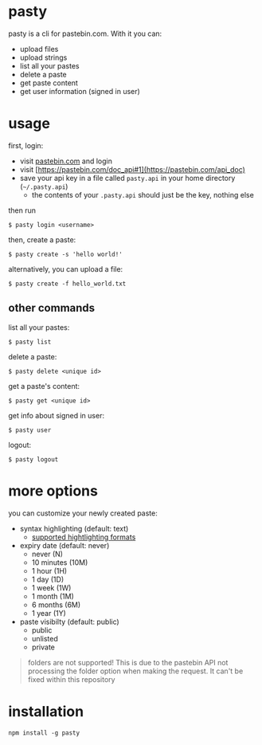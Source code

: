 # pasty

pasty is a cli for pastebin.com. With it you can:

- upload files
- upload strings
- list all your pastes
- delete a paste
- get paste content
- get user information (signed in user)

# usage

first, login:

- visit [pastebin.com](https://pastebin.com/) and login
- visit [https://pastebin.com/doc_api#1](https://pastebin.com/api_doc)
- save your api key in a file called `pasty.api` in your home directory (`~/.pasty.api`)
  - the contents of your `.pasty.api` should just be the key, nothing else

then run

```
$ pasty login <username>
```

then, create a paste:

```
$ pasty create -s 'hello world!'
```

alternatively, you can upload a file:

```
$ pasty create -f hello_world.txt
```

## other commands

list all your pastes:

```
$ pasty list
```

delete a paste:

```
$ pasty delete <unique id>
```

get a paste's content:

```
$ pasty get <unique id>
```

get info about signed in user:

```
$ pasty user
```

logout:

```
$ pasty logout
```

# more options

you can customize your newly created paste:

- syntax highlighting (default: text)
  - [supported hightlighting formats](https://pastebin.com/faq#10)
- expiry date (default: never)
  - never (N)
  - 10 minutes (10M)
  - 1 hour (1H)
  - 1 day (1D)
  - 1 week (1W)
  - 1 month (1M)
  - 6 months (6M)
  - 1 year (1Y)
- paste visibilty (default: public)
  - public
  - unlisted
  - private

> folders are not supported! This is due to the pastebin API not processing the folder option when making the request. It can't be fixed within this repository

# installation

`npm install -g pasty`
